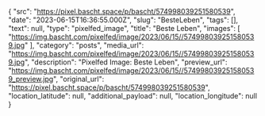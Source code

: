 {
  "src": "https://pixel.bascht.space/p/bascht/574998039251580539",
  "date": "2023-06-15T16:36:55.000Z",
  "slug": "BesteLeben",
  "tags": [],
  "text": null,
  "type": "pixelfed_image",
  "title": "Beste Leben",
  "images": [
    "https://img.bascht.com/pixelfed/image/2023/06/15//574998039251580539.jpg"
  ],
  "category": "posts",
  "media_url": "https://img.bascht.com/pixelfed/image/2023/06/15//574998039251580539.jpg",
  "description": "Pixelfed Image: Beste Leben",
  "preview_url": "https://img.bascht.com/pixelfed/image/2023/06/15//574998039251580539_preview.jpg",
  "original_url": "https://pixel.bascht.space/p/bascht/574998039251580539",
  "location_latitude": null,
  "additional_payload": null,
  "location_longitude": null
}